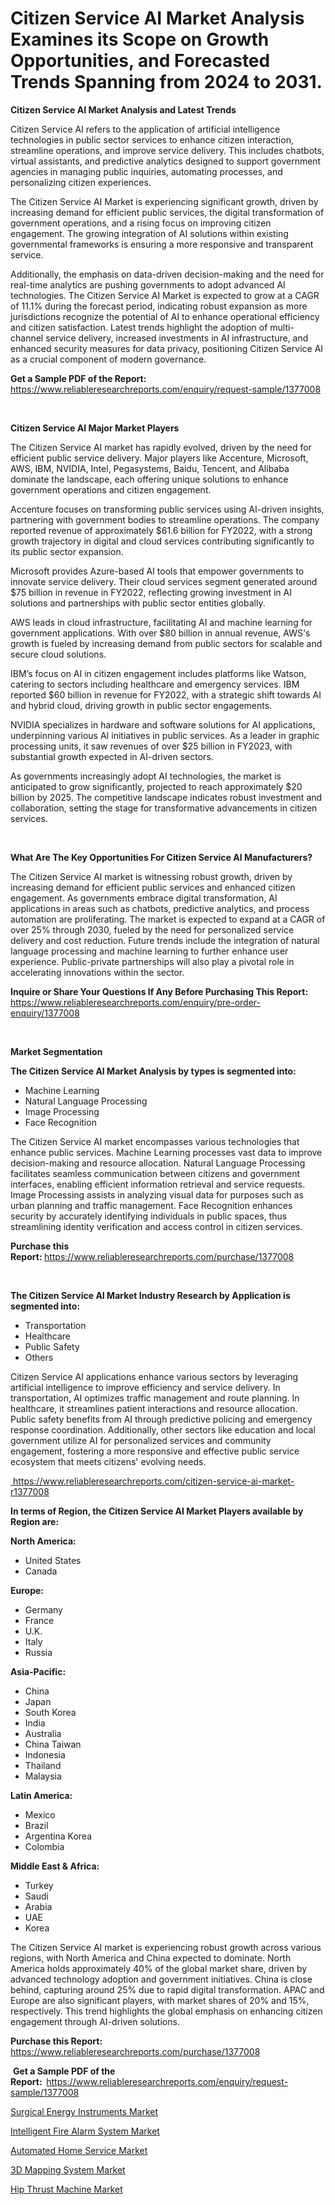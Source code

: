 <p><h1>Citizen Service AI Market Analysis Examines its Scope on Growth Opportunities, and Forecasted Trends Spanning from 2024 to 2031.</h1></p><p><strong>Citizen Service AI Market Analysis and Latest Trends</strong></p>
<p><p>Citizen Service AI refers to the application of artificial intelligence technologies in public sector services to enhance citizen interaction, streamline operations, and improve service delivery. This includes chatbots, virtual assistants, and predictive analytics designed to support government agencies in managing public inquiries, automating processes, and personalizing citizen experiences. </p><p>The Citizen Service AI Market is experiencing significant growth, driven by increasing demand for efficient public services, the digital transformation of government operations, and a rising focus on improving citizen engagement. The growing integration of AI solutions within existing governmental frameworks is ensuring a more responsive and transparent service. </p><p>Additionally, the emphasis on data-driven decision-making and the need for real-time analytics are pushing governments to adopt advanced AI technologies. The Citizen Service AI Market is expected to grow at a CAGR of 11.1% during the forecast period, indicating robust expansion as more jurisdictions recognize the potential of AI to enhance operational efficiency and citizen satisfaction. Latest trends highlight the adoption of multi-channel service delivery, increased investments in AI infrastructure, and enhanced security measures for data privacy, positioning Citizen Service AI as a crucial component of modern governance.</p></p>
<p><strong>Get a Sample PDF of the Report:&nbsp;</strong> <a href="https://www.reliableresearchreports.com/enquiry/request-sample/1377008?utm_campaign=37&utm_medium=2&utm_source=Github&utm_content=ia&utm_term=23102024&utm_id=citizen-service-ai">https://www.reliableresearchreports.com/enquiry/request-sample/1377008</a></p>
<p>&nbsp;</p>
<p><strong>Citizen Service AI Major Market Players</strong></p>
<p><p>The Citizen Service AI market has rapidly evolved, driven by the need for efficient public service delivery. Major players like Accenture, Microsoft, AWS, IBM, NVIDIA, Intel, Pegasystems, Baidu, Tencent, and Alibaba dominate the landscape, each offering unique solutions to enhance government operations and citizen engagement.</p><p>Accenture focuses on transforming public services using AI-driven insights, partnering with government bodies to streamline operations. The company reported revenue of approximately $61.6 billion for FY2022, with a strong growth trajectory in digital and cloud services contributing significantly to its public sector expansion.</p><p>Microsoft provides Azure-based AI tools that empower governments to innovate service delivery. Their cloud services segment generated around $75 billion in revenue in FY2022, reflecting growing investment in AI solutions and partnerships with public sector entities globally.</p><p>AWS leads in cloud infrastructure, facilitating AI and machine learning for government applications. With over $80 billion in annual revenue, AWS's growth is fueled by increasing demand from public sectors for scalable and secure cloud solutions.</p><p>IBM’s focus on AI in citizen engagement includes platforms like Watson, catering to sectors including healthcare and emergency services. IBM reported $60 billion in revenue for FY2022, with a strategic shift towards AI and hybrid cloud, driving growth in public sector engagements.</p><p>NVIDIA specializes in hardware and software solutions for AI applications, underpinning various AI initiatives in public services. As a leader in graphic processing units, it saw revenues of over $25 billion in FY2023, with substantial growth expected in AI-driven sectors.</p><p>As governments increasingly adopt AI technologies, the market is anticipated to grow significantly, projected to reach approximately $20 billion by 2025. The competitive landscape indicates robust investment and collaboration, setting the stage for transformative advancements in citizen services.</p></p>
<p>&nbsp;</p>
<p><strong>What Are The Key Opportunities For Citizen Service AI Manufacturers?</strong></p>
<p><p>The Citizen Service AI market is witnessing robust growth, driven by increasing demand for efficient public services and enhanced citizen engagement. As governments embrace digital transformation, AI applications in areas such as chatbots, predictive analytics, and process automation are proliferating. The market is expected to expand at a CAGR of over 25% through 2030, fueled by the need for personalized service delivery and cost reduction. Future trends include the integration of natural language processing and machine learning to further enhance user experience. Public-private partnerships will also play a pivotal role in accelerating innovations within the sector.</p></p>
<p><strong>Inquire or Share Your Questions If Any Before Purchasing This Report:</strong> <a href="https://www.reliableresearchreports.com/enquiry/pre-order-enquiry/1377008?utm_campaign=37&utm_medium=2&utm_source=Github&utm_content=ia&utm_term=23102024&utm_id=citizen-service-ai">https://www.reliableresearchreports.com/enquiry/pre-order-enquiry/1377008</a></p>
<p>&nbsp;</p>
<p><strong>Market Segmentation</strong></p>
<p><strong>The Citizen Service AI Market Analysis by types is segmented into:</strong></p>
<p><ul><li>Machine Learning</li><li>Natural Language Processing</li><li>Image Processing</li><li>Face Recognition</li></ul></p>
<p><p>The Citizen Service AI market encompasses various technologies that enhance public services. Machine Learning processes vast data to improve decision-making and resource allocation. Natural Language Processing facilitates seamless communication between citizens and government interfaces, enabling efficient information retrieval and service requests. Image Processing assists in analyzing visual data for purposes such as urban planning and traffic management. Face Recognition enhances security by accurately identifying individuals in public spaces, thus streamlining identity verification and access control in citizen services.</p></p>
<p><strong>Purchase this Report:&nbsp;</strong><a href="https://www.reliableresearchreports.com/purchase/1377008?utm_campaign=37&utm_medium=2&utm_source=Github&utm_content=ia&utm_term=23102024&utm_id=citizen-service-ai">https://www.reliableresearchreports.com/purchase/1377008</a></p>
<p>&nbsp;</p>
<p><strong>The Citizen Service AI Market Industry Research by Application is segmented into:</strong></p>
<p><ul><li>Transportation</li><li>Healthcare</li><li>Public Safety</li><li>Others</li></ul></p>
<p><p>Citizen Service AI applications enhance various sectors by leveraging artificial intelligence to improve efficiency and service delivery. In transportation, AI optimizes traffic management and route planning. In healthcare, it streamlines patient interactions and resource allocation. Public safety benefits from AI through predictive policing and emergency response coordination. Additionally, other sectors like education and local government utilize AI for personalized services and community engagement, fostering a more responsive and effective public service ecosystem that meets citizens' evolving needs.</p></p>
<p><a href="https://www.reliableresearchreports.com/citizen-service-ai-market-r1377008?utm_campaign=37&utm_medium=2&utm_source=Github&utm_content=ia&utm_term=23102024&utm_id=citizen-service-ai">&nbsp;https://www.reliableresearchreports.com/citizen-service-ai-market-r1377008</a></p>
<p><strong>In terms of Region, the Citizen Service AI Market Players available by Region are:</strong></p>
<p>
    <p> <strong> North America: </strong>
        <ul>
            <li>United States</li>
            <li>Canada</li>
        </ul>
        </p> 
    <p> <strong> Europe: </strong>
        <ul>
            <li>Germany</li>
            <li>France</li>
            <li>U.K.</li>
            <li>Italy</li>
            <li>Russia</li>
        </ul>
        </p> 
    <p> <strong> Asia-Pacific: </strong>
        <ul>
            <li>China</li>
            <li>Japan</li>
            <li>South Korea</li>
            <li>India</li>
            <li>Australia</li>
            <li>China Taiwan</li>
            <li>Indonesia</li>
            <li>Thailand</li>
            <li>Malaysia</li>
        </ul>
        </p> 
    <p> <strong> Latin America: </strong>
        <ul>
            <li>Mexico</li>
            <li>Brazil</li>
            <li>Argentina Korea</li>
            <li>Colombia</li>
        </ul>
        </p> 
    <p> <strong> Middle East & Africa: </strong>
        <ul>
            <li>Turkey</li>
            <li>Saudi</li>
            <li>Arabia</li>
            <li>UAE</li>
            <li>Korea</li>
        </ul>
    </p>
    </p>
<p><p>The Citizen Service AI market is experiencing robust growth across various regions, with North America and China expected to dominate. North America holds approximately 40% of the global market share, driven by advanced technology adoption and government initiatives. China is close behind, capturing around 25% due to rapid digital transformation. APAC and Europe are also significant players, with market shares of 20% and 15%, respectively. This trend highlights the global emphasis on enhancing citizen engagement through AI-driven solutions.</p></p>
<p><strong>Purchase this Report: </strong><a href="https://www.reliableresearchreports.com/purchase/1377008?utm_campaign=37&utm_medium=2&utm_source=Github&utm_content=ia&utm_term=23102024&utm_id=citizen-service-ai">https://www.reliableresearchreports.com/purchase/1377008</a></p>
<p>&nbsp;<strong>Get a Sample PDF of the Report:&nbsp;&nbsp;</strong><a href="https://www.reliableresearchreports.com/enquiry/request-sample/1377008?utm_campaign=37&utm_medium=2&utm_source=Github&utm_content=ia&utm_term=23102024&utm_id=citizen-service-ai">https://www.reliableresearchreports.com/enquiry/request-sample/1377008</a></p>
<p><strong></strong></p>
<p><p><a href="https://github.com/jennyt6m/Market-Research-Report-List-1/blob/main/surgical-energy-instruments-market.md?utm_campaign=37&utm_medium=2&utm_source=Github&utm_content=ia&utm_term=23102024&utm_id=citizen-service-ai">Surgical Energy Instruments Market</a></p><p><a href="https://www.linkedin.com/pulse/navigating-intelligent-fire-alarm-system-market-expert-analysis-btune?utm_campaign=37&utm_medium=2&utm_source=Github&utm_content=ia&utm_term=23102024&utm_id=citizen-service-ai">Intelligent Fire Alarm System Market</a></p><p><a href="https://github.com/MegiMusaj575/Market-Research-Report-List-1/blob/main/automated-home-service-market.md?utm_campaign=37&utm_medium=2&utm_source=Github&utm_content=ia&utm_term=23102024&utm_id=citizen-service-ai">Automated Home Service Market</a></p><p><a href="https://www.linkedin.com/pulse/3d-mapping-system-market-global-insights-sales-trends-2024-wsoie?utm_campaign=37&utm_medium=2&utm_source=Github&utm_content=ia&utm_term=23102024&utm_id=citizen-service-ai">3D Mapping System Market</a></p><p><a href="https://issuu.com/reportprime-2/docs/hip-thrust-machine-market-size-2030_1f6a1dcd038858?utm_campaign=37&utm_medium=2&utm_source=Github&utm_content=ia&utm_term=23102024&utm_id=citizen-service-ai">Hip Thrust Machine Market</a></p></p>
